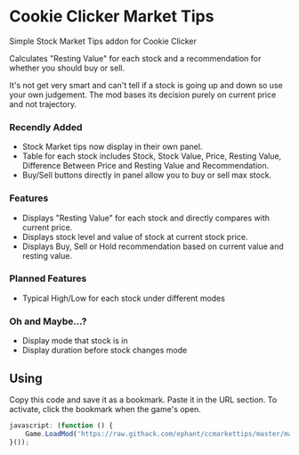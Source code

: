 # Cookie Clicker Market Tips
Simple Stock Market Tips addon for Cookie Clicker

Calculates "Resting Value" for each stock and a recommendation for whether you should buy or sell.

It's not get very smart and can't tell if a stock is going up and down so use your own judgement. The mod bases its decision purely on current price and not trajectory.

### Recendly Added
* Stock Market tips now display in their own panel.
* Table for each stock includes Stock, Stock Value, Price, Resting Value, Difference Between Price and Resting Value and Recommendation.
* Buy/Sell buttons directly in panel allow you to buy or sell max stock.

### Features
* Displays "Resting Value" for each stock and directly compares with current price.
* Displays stock level and value of stock at current stock price.
* Displays Buy, Sell or Hold recommendation based on current value and resting value.

### Planned Features
* Typical High/Low for each stock under different modes

### Oh and Maybe...?
* Display mode that stock is in
* Display duration before stock changes mode

## Using
Copy this code and save it as a bookmark. Paste it in the URL section. To activate, click the bookmark when the game's open.

```javascript
javascript: (function () {
	Game.LoadMod('https://raw.githack.com/ephant/ccmarkettips/master/markettips.js');
}());
```

